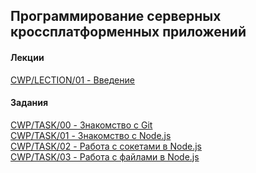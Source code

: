 ## Программирование серверных кроссплатформенных приложений

#### Лекции
[CWP/LECTION/01 - Введение](https://accetone.github.io/cwp/01)  
  
#### Задания
[CWP/TASK/00 - Знакомство с Git](https://accetone.github.io/cwp/tasks/00.html)  
[CWP/TASK/01 - Знакомство с Node.js](https://accetone.github.io/cwp/tasks/01.html)  
[CWP/TASK/02 - Работа с сокетами в Node.js](https://accetone.github.io/cwp/tasks/02.html)  
[CWP/TASK/03 - Работа с файлами в Node.js](https://accetone.github.io/cwp/tasks/03.html)  